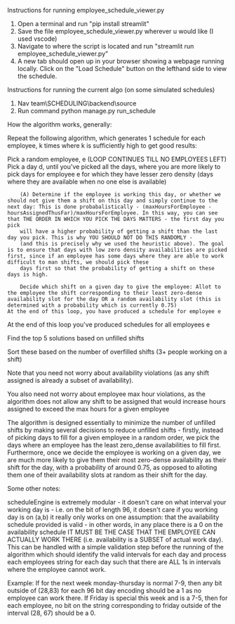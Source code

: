 Instructions for running employee_schedule_viewer.py

1. Open a terminal and run "pip install streamlit"
2. Save the file employee_schedule_viewer.py wherever u would like (I used vscode)
3. Navigate to where the script is located and run "streamlit run employee_schedule_viewer.py"
4. A new tab should open up in your browser showing a webpage running locally. Click on the "Load Schedule" button on the lefthand side to view the schedule.

Instructions for running the current algo (on some simulated schedules)

1) Nav team\SCHEDULING\backend\source
2) Run command python manage.py run_schedule

How the algorithm works, generally:

Repeat the following algorithm, which generates 1 schedule for each employee, k times where k is sufficiently high to get good results:

Pick a random employee, e (LOOP CONTINUES TILL NO EMPLOYEES LEFT)
    Pick a day d, until you've picked all the days, where you are more likely to pick days for employee e for which they have lesser zero density (days where they are available when no one else is available)
        
        (A) Determine if the employee is working this day, or whether we should not give them a shift on this day and simply continue to the next day: This is done probabalistically - (maxHoursForEmployee - hoursAssignedThusFar)/maxHoursForEmployee. In this way, you can see that THE ORDER IN WHICH YOU PICK THE DAYS MATTERS - the first day you pick
        will have a higher probability of getting a shift than the last day you pick. This is why YOU SHOULD NOT DO THIS RANDOMLY -
        (and this is precisely why we used the heuristic above). The goal is to ensure that days with low zero density availabilities are picked first, since if an employee has some days where they are able to work difficult to man shifts, we should pick these
        days first so that the probability of getting a shift on these days is high.

        Decide which shift on a given day to give the employee: Allot to the employee the shift corresponding to their least zero-dense availability slot for the day OR a random availability slot (this is determined with a probability which is currently 0.75) 
    At the end of this loop, you have produced a schedule for employee e
At the end of this loop you've produced schedules for all employees e

Find the top 5 solutions based on unfilled shifts

Sort these based on the number of overfilled shifts (3+ people working on a shift)

Note that you need not worry about availability violations (as any shift assigned is already a subset of availability).

You also need not worry about employee max hour violations, as the algorithm does not allow any shift to be assigned that would increase hours assigned to exceed the max hours for a given employee

The algorithm is designed essentially to minimize the number of unfilled shifts by making several decisions to reduce unfilled shifts -
firstly, instead of picking days to fill for a given employee in a random order, we pick the days where an employee has the least zero_dense availabilities to fill first. Furthermore, once we decide the employee is working on a given day, we are much more likely
to give them their most zero-dense availability as their shift for the day, with a probability of around 0.75, as opposed to alloting
them one of their availability slots at random as their shift for the day.

Some other notes:

scheduleEngine is extremely modular - it doesn't care on what interval your working day is - i.e. on the bit of length 96, it doesn't
care if you working day is on (a,b) it really only works on one assumption: that the availability schedule provided is valid - in other
words, in any place there is a 0 on the availability schedule IT MUST BE THE CASE THAT THE EMPLOYEE CAN ACTUALLY WORK THERE (i.e. availability is a SUBSET of actual work day). This can be handled with a simple validation step before the running of the algorithm which should identify the valid intervals for each day and process each employees string for each day such that there are ALL 1s in
intervals where the employee cannot work.

Example: If for the next week monday-thursday is normal 7-9, then any bit outside of (28,83) for each 96 bit day encoding should be a 1
as no employee can work there. If Friday is special this week and is a 7-5, then for each employee, no bit on the string corresponding to friday outside of the interval (28, 67) should be a 0.
